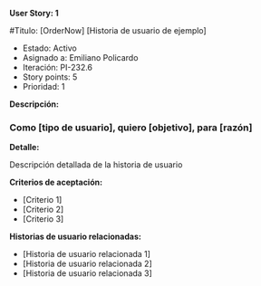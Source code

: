 **User Story: 1**

#Titulo: [OrderNow] [Historia de usuario de ejemplo]
- Estado: Activo
- Asignado a: Emiliano Policardo
- Iteración: PI-232.6
- Story points: 5
- Prioridad: 1



**Descripción:**
### Como [tipo de usuario], quiero [objetivo], para [razón]

**Detalle:**

Descripción detallada de la historia de usuario

**Criterios de aceptación:**
- [Criterio 1]
- [Criterio 2]
- [Criterio 3]

**Historias de usuario relacionadas:**
- [Historia de usuario relacionada 1]
- [Historia de usuario relacionada 2]
- [Historia de usuario relacionada 3]
